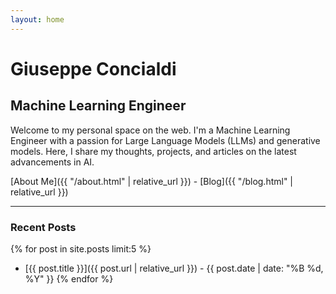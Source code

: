 ```yaml
---
layout: home
---
```


# Giuseppe Concialdi

## Machine Learning Engineer

Welcome to my personal space on the web. I'm a Machine Learning Engineer with a passion for Large Language Models (LLMs) and generative models. Here, I share my thoughts, projects, and articles on the latest advancements in AI.

[About Me]({{ "/about.html" | relative_url }}) - [Blog]({{ "/blog.html" | relative_url }})

---

### Recent Posts

{% for post in site.posts limit:5 %}
- [{{ post.title }}]({{ post.url | relative_url }}) - {{ post.date | date: "%B %d, %Y" }}
{% endfor %}
